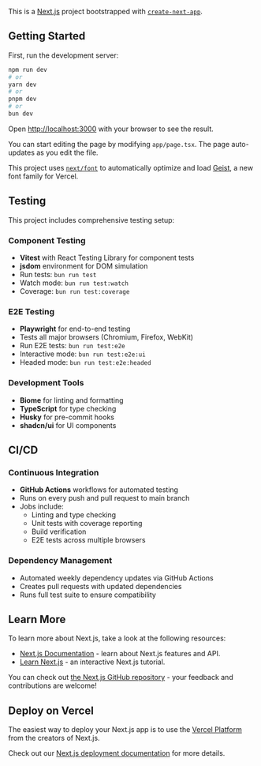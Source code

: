 This is a [Next.js](https://nextjs.org) project bootstrapped with [`create-next-app`](https://nextjs.org/docs/app/api-reference/cli/create-next-app).

## Getting Started

First, run the development server:

```bash
npm run dev
# or
yarn dev
# or
pnpm dev
# or
bun dev
```

Open [http://localhost:3000](http://localhost:3000) with your browser to see the result.

You can start editing the page by modifying `app/page.tsx`. The page auto-updates as you edit the file.

This project uses [`next/font`](https://nextjs.org/docs/app/building-your-application/optimizing/fonts) to automatically optimize and load [Geist](https://vercel.com/font), a new font family for Vercel.

## Testing

This project includes comprehensive testing setup:

### Component Testing
- **Vitest** with React Testing Library for component tests
- **jsdom** environment for DOM simulation
- Run tests: `bun run test`
- Watch mode: `bun run test:watch`
- Coverage: `bun run test:coverage`

### E2E Testing
- **Playwright** for end-to-end testing
- Tests all major browsers (Chromium, Firefox, WebKit)
- Run E2E tests: `bun run test:e2e`
- Interactive mode: `bun run test:e2e:ui`
- Headed mode: `bun run test:e2e:headed`

### Development Tools
- **Biome** for linting and formatting
- **TypeScript** for type checking
- **Husky** for pre-commit hooks
- **shadcn/ui** for UI components

## CI/CD

### Continuous Integration
- **GitHub Actions** workflows for automated testing
- Runs on every push and pull request to main branch
- Jobs include:
  - Linting and type checking
  - Unit tests with coverage reporting
  - Build verification
  - E2E tests across multiple browsers

### Dependency Management
- Automated weekly dependency updates via GitHub Actions
- Creates pull requests with updated dependencies
- Runs full test suite to ensure compatibility

## Learn More

To learn more about Next.js, take a look at the following resources:

- [Next.js Documentation](https://nextjs.org/docs) - learn about Next.js features and API.
- [Learn Next.js](https://nextjs.org/learn) - an interactive Next.js tutorial.

You can check out [the Next.js GitHub repository](https://github.com/vercel/next.js) - your feedback and contributions are welcome!

## Deploy on Vercel

The easiest way to deploy your Next.js app is to use the [Vercel Platform](https://vercel.com/new?utm_medium=default-template&filter=next.js&utm_source=create-next-app&utm_campaign=create-next-app-readme) from the creators of Next.js.

Check out our [Next.js deployment documentation](https://nextjs.org/docs/app/building-your-application/deploying) for more details.

